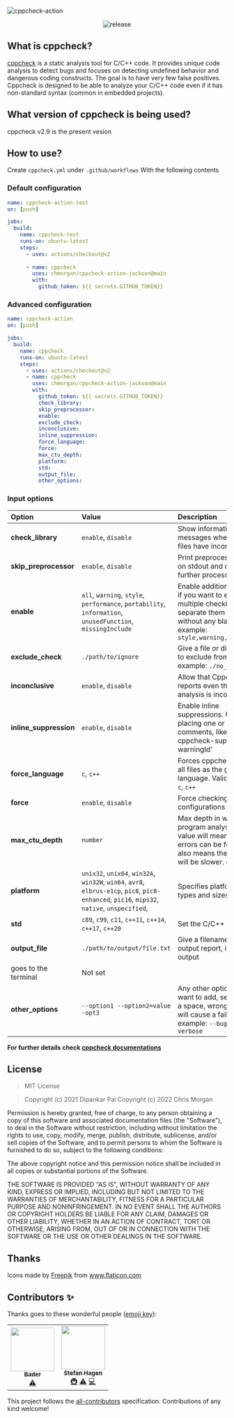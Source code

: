 
![cppcheck-action](https://socialify.git.ci/chmorgan/cppcheck-action/image?description=1&logo=https%3A%2F%2Fi.imgur.com%2FbDs8nfo.png&theme=Light)


<div align=center>
<p align=center>
<img align=center 
src=https://img.shields.io/github/v/release/chmorgan/cppcheck-action?style=flat-square alt=release>
</p>

</div>


## What is cppcheck?

[cppcheck](https://github.com/danmar/cppcheck) is a static analysis tool for
C/C++ code. It provides unique code analysis to detect bugs and focuses on
detecting undefined behavior and dangerous coding constructs. The goal is to
have very few false positives. Cppcheck is designed to be able to analyze your
C/C++ code even if it has non-standard syntax (common in embedded projects).

## What version of cppcheck is being used?

cppcheck v2.9 is the present vesion

## How to use?

Create `cppcheck.yml` under `.github/workflows` With the following contents

### Default configuration

```yml
name: cppcheck-action-test
on: [push]

jobs:
  build:
    name: cppcheck-test
    runs-on: ubuntu-latest
    steps:
      - uses: actions/checkout@v2
          
      - name: cppcheck
        uses: chmorgan/cppcheck-action-jackson@main
        with:
          github_token: ${{ secrets.GITHUB_TOKEN}}        
```

### Advanced configuration

```yml
name: cppcheck-action
on: [push]

jobs:
  build:
    name: cppcheck
    runs-on: ubuntu-latest
    steps:
      - uses: actions/checkout@v2
      - name: cppcheck
        uses: chmorgan/cppcheck-action-jackson@main
        with:
          github_token: ${{ secrets.GITHUB_TOKEN}}
          check_library:
          skip_preprocessor:
          enable:
          exclude_check:
          inconclusive:
          inline_suppression:
          force_language:
          force:
          max_ctu_depth:
          platform:
          std:
          output_file:
          other_options:
```

### Input options

| Option | Value | Description | Default |
| :--- | :--- | :--- | :--- |
| **check_library**  | `enable`, `disable` | Show information messages when library files have incomplete info | `disable` |
| **skip_preprocessor** | `enable`, `disable` | Print preprocessor output on stdout and don't do any further processing | `disable` |
| **enable** | `all`, `warning`, `style`, `performance`, `portability`, `information`, `unusedFunction`, `missingInclude` | Enable additional checks. if you want to enable multiple checking at once, separate them using `,` without any blank space. example: `style,warning,performance` | `all` |
| **exclude_check** | `./path/to/ignore` | Give a file or directory path to exclude from checking. example: `./no_check.cpp` | nothing to ignore |
| **inconclusive** | `enable`, `disable` | Allow that Cppcheck reports even though the analysis is inconclusive | `enable` |
| **inline_suppression** | `enable`, `disable` | Enable inline suppressions. Use them by placing one or more comments, like: '// cppcheck-suppress warningId' | `disable` |
| **force_language** | `c`, `c++` | Forces cppcheck to check all files as the given language. Valid values are: `c`, `c++` | auto-detected |
| **force** | `enable`, `disable` | Force checking of all configurations in files | `disable` |
| **max_ctu_depth** | `number` | Max depth in whole program analysis. A larger value will mean more errors can be found but also means the analysis will be slower. example: `4` | `2` |
| **platform** | `unix32`, `unix64`, `win32A`, `win32W`, `win64`, `avr8`, `elbrus-e1cp`, `pic8`, `pic8-enhanced`, `pic16`, `mips32`, `native`, `unspecified`, | Specifies platform specific types and sizes | `unspecified` |
| **std** | `c89`, `c99`, `c11`, `c++11`, `c++14`, `c++17`, `c++20` | Set the C/C++ standard | `c11`, `c++20` |
| **output_file** | `./path/to/output/file.txt` | Give a filename for the output report, if not set output 
goes to the terminal | Not set |
| **other_options** | `--option1 --option2=value -opt3` | Any other options you want to add, separate with a space, wrong options will cause a failure. example: `--bug-hunting --verbose`| `disable` |


<b> For further details check
[cppcheck documentations](http://cppcheck.sourceforge.net/manual.pdf) </b>

## License

> MIT License

> Copyright (c) 2021 Dipankar Pal
> Copyright (c) 2022 Chris Morgan

Permission is hereby granted, free of charge, to any person obtaining a copy of
this software and associated documentation files (the "Software"), to deal in
the Software without restriction, including without limitation the rights to
use, copy, modify, merge, publish, distribute, sublicense, and/or sell copies of
the Software, and to permit persons to whom the Software is furnished to do so,
subject to the following conditions:

The above copyright notice and this permission notice shall be included in all
copies or substantial portions of the Software.

THE SOFTWARE IS PROVIDED "AS IS", WITHOUT WARRANTY OF ANY KIND, EXPRESS OR
IMPLIED, INCLUDING BUT NOT LIMITED TO THE WARRANTIES OF MERCHANTABILITY, FITNESS
FOR A PARTICULAR PURPOSE AND NONINFRINGEMENT. IN NO EVENT SHALL THE AUTHORS OR
COPYRIGHT HOLDERS BE LIABLE FOR ANY CLAIM, DAMAGES OR OTHER LIABILITY, WHETHER
IN AN ACTION OF CONTRACT, TORT OR OTHERWISE, ARISING FROM, OUT OF OR IN
CONNECTION WITH THE SOFTWARE OR THE USE OR OTHER DEALINGS IN THE SOFTWARE.

## Thanks

Icons made by
<a href="https://www.flaticon.com/authors/freepik" title="Freepik">Freepik</a>
from <a href="https://www.flaticon.com/" title="Flaticon"> www.flaticon.com</a>

## Contributors ✨

Thanks goes to these wonderful people ([emoji key](https://allcontributors.org/docs/en/emoji-key)):

<!-- ALL-CONTRIBUTORS-LIST:START - Do not remove or modify this section -->
<!-- prettier-ignore-start -->
<!-- markdownlint-disable -->
<table>
  <tr>
    <td align="center"><a href="http://badereddineouaich.herokuapp.com"><img src="https://avatars2.githubusercontent.com/u/49657842?v=4" width="100px;" alt=""/><br /><sub><b>Bader</b></sub></a><br /><a href="https://github.com/deep5050/cppcheck-action/commits?author=BaderEddineOuaich" title="Tests">⚠️</a></td>
    <td align="center"><a href="https://stefan-hagen.website"><img src="https://avatars1.githubusercontent.com/u/450800?v=4" width="100px;" alt=""/><br /><sub><b>Stefan Hagen</b></sub></a><br /><a href="#infra-sthagen" title="Infrastructure (Hosting, Build-Tools, etc)">🚇</a> <a href="https://github.com/deep5050/cppcheck-action/commits?author=sthagen" title="Tests">⚠️</a> <a href="https://github.com/deep5050/cppcheck-action/commits?author=sthagen" title="Code">💻</a></td>
  </tr>
</table>

<!-- markdownlint-enable -->
<!-- prettier-ignore-end -->
<!-- ALL-CONTRIBUTORS-LIST:END -->

This project follows the [all-contributors](https://github.com/all-contributors/all-contributors) specification. Contributions of any kind welcome!

